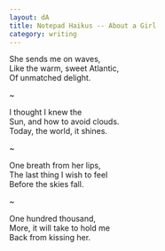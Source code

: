 ```yaml
---
layout: dA
title: Notepad Haikus -- About a Girl
category: writing
---
```


She sends me on waves, <br />
Like the warm, sweet Atlantic, <br />
Of unmatched delight.

~

I thought I knew the <br />
Sun, and how to avoid clouds. <br />
Today, the world, it shines.

~

One breath from her lips, <br />
The last thing I wish to feel <br />
Before the skies fall.

~

One hundred thousand, <br />
More, it will take to hold me <br />
Back from kissing her.
